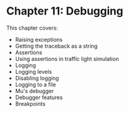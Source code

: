 # Chapter 11: Debugging

This chapter covers:
- Raising exceptions
- Getting the traceback as a string
- Assertions
- Using assertions in traffic light simulation
- Logging
- Logging levels
- Disabling logging
- Logging to a file
- Mu's debugger
- Debugger features
- Breakpoints